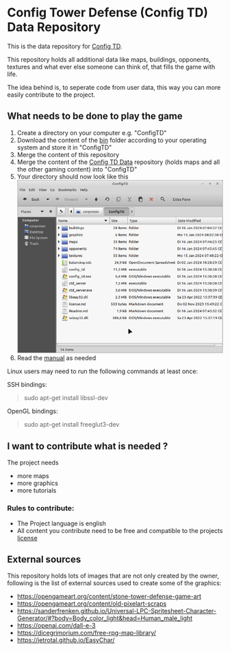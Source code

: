 # Config Tower Defense (Config TD) Data Repository

This is the data repository for [Config TD](https://github.com/PascalCorpsman/ConfigTD).

This repository holds all additional data like maps, buildings, opponents, textures and what ever else someone can think of, that fills the game with life.

The idea behind is, to seperate code from user data, this way you can more easily contribute to the project.

## What needs to be done to play the game

1. Create a directory on your computer e.g. "ConfigTD"
2. Download the content of the [bin](https://github.com/PascalCorpsman/ConfigTD/tree/main/bin) folder according to your operating system and store it in "ConfigTD"
3. Merge the content of this repository
4. Merge the content of the [Config TD Data](https://github.com/PascalCorpsman/ConfigTD_Data) repository (holds maps and all the other gaming content) into "ConfigTD"
5. Your directory should now look like this ![](documentation/images/folder_preview.png)
6. Read the [manual](https://github.com/PascalCorpsman/ConfigTD/tree/main/documentation/Readme.md) as needed
   

Linux users may need to run the following commands at least once:<br>

SSH bindings:

> sudo apt-get install libssl-dev

OpenGL bindings:

> sudo apt-get install freeglut3-dev

## I want to contribute what is needed ?

The project needs
- more maps
- more graphics
- more tutorials

### Rules to contribute:

- The Project language is english
- All content you contribute need to be free and compatible to the projects [license](license.md)

## External sources

This repository holds lots of images that are not only created by the owner, following is the list of external sources used to create some of the graphics:

* https://opengameart.org/content/stone-tower-defense-game-art
* https://opengameart.org/content/old-pixelart-scraps
* https://sanderfrenken.github.io/Universal-LPC-Spritesheet-Character-Generator/#?body=Body_color_light&head=Human_male_light
* https://openai.com/dall-e-3
* https://dicegrimorium.com/free-rpg-map-library/
* https://jetrotal.github.io/EasyChar/
